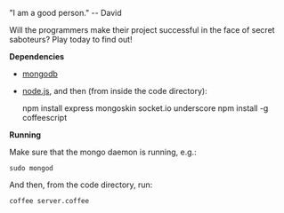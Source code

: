"I am a good person." -- David

Will the programmers make their project successful in the face of secret saboteurs? Play today to find out!

__Dependencies__

* [mongodb](http://www.mongodb.org/)
* [node.js](http://nodejs.org/), and then (from inside the code directory):


	npm install express mongoskin socket.io underscore
	npm install -g coffeescript

__Running__

Make sure that the mongo daemon is running, e.g.:

	sudo mongod

And then, from the code directory, run:

	coffee server.coffee